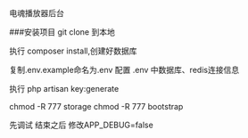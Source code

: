电魂播放器后台

###安装项目
git clone 到本地

执行 composer install,创建好数据库

复制.env.example命名为.env 配置 .env 中数据库、redis连接信息

执行 php artisan key:generate

chmod -R 777 storage
chmod -R 777 bootstrap

先调试 结束之后  修改APP_DEBUG=false